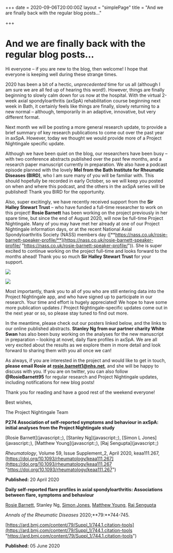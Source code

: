 +++
date = 2020-09-06T20:00:00Z
layout = "simplePage"
title = "And we are finally back with the regular blog posts…"

+++
# And we are finally back with the regular blog posts…

Hi everyone – if you are new to the blog, then welcome! I hope that everyone is keeping well during these strange times.

2020 has been a bit of a hectic, _unprecedented_ time for us all (although I am sure we are all fed up of hearing this word!). However, things are finally beginning to slowly calm down for us now at the hospital. With the virtual 2-week axial spondyloarthritis (axSpA) rehabilitation course beginning next week in Bath, it certainly feels like things are finally, slowly returning to a new normal – although, temporarily in an adaptive, innovative, but very different format.

Next month we will be posting a more general research update, to provide a brief summary of key research publications to come out over the past year in axSpA. However, today we thought we would provide more of a Project Nightingale specific update.

Although we have been quiet on the blog, our researchers have been busy – with two conference abstracts published over the past few months, and a research paper manuscript currently in preparation. We also have a podcast episode planned with the lovely **Mel from the Bath Institute for Rheumatic Diseases (BIRD)**, who I am sure many of you will be familiar with. This should hopefully be recorded in early October, so we will keep you posted on when and where this podcast, and the others in the axSpA series will be published! Thank you BIRD for the opportunity.

Also, super excitingly, we have recently received support from the **Sir Halley Stewart Trust** – who have funded a full-time researcher to work on this project! **Rosie Barnett** has been working on the project previously in her spare time, but since the end of August 2020, will now be full-time Project Nightingale. Many of you may have met her already at one of our Project Nightingale information days, or at the recent National Axial Spondyloarthritis Society (NASS) members day ([**https://nass.co.uk/rosie-barnett-speaker-profile/**](https://nass.co.uk/rosie-barnett-speaker-profile/ "https://nass.co.uk/rosie-barnett-speaker-profile/")). She is super excited to continue working on the project full-time and looks forward to the months ahead! Thank you so much **Sir Halley Stewart Trust** for your support.

![](/uploads/profile-picture_rb_shrunken.jpg)

![](/uploads/shst-final.jpg)

Most importantly, thank you to all of you who are still entering data into the Project Nightingale app, and who have signed up to participate in our research. Your time and effort is hugely appreciated! We hope to have some more publication updates / Project Nightingale-specific updates come out in the next year or so, so please stay tuned to find out more.

In the meantime, please check out our posters linked below, and the links to our online published abstracts. **Stanley Ng from our partner charity White Swan** has also been busy working on the analyses for the new manuscript in preparation – looking at novel, daily flare profiles in axSpA. We are all very excited about the results as we explore them in more detail and look forward to sharing them with you all once we can!

As always, if you are interested in the project and would like to get in touch, **please email Rosie at** [**rosie.barnett1@nhs.net**](mailto:rosie.barnett1@nhs.net), and she will be happy to discuss with you. If you are on twitter, you can also follow **@RosieBarnett95** for regular research and Project Nightingale updates, including notifications for new blog posts!

Thank you for reading and have a good rest of the weekend everyone!

Best wishes,

The Project Nightingale Team

**P274 Association of self-reported symptoms and behaviour in axSpA: initial analyses from the Project Nightingale study**

\[Rosie Barnett\](javascript:;), \[Stanley Ng\](javascript:;), \[Simon L Jones\](javascript:;), \[Matthew Young\](javascript:;), \[Raj Sengupta\](javascript:;)

_Rheumatology_, Volume 59, Issue Supplement_2, April 2020, keaa111.267, [https://doi.org/10.1093/rheumatology/keaa111.267](https://doi.org/10.1093/rheumatology/keaa111.267 "https://doi.org/10.1093/rheumatology/keaa111.267")

**Published:** 20 April 2020

**Daily self-reported flare profiles in axial spondyloarthritis: Associations between flare, symptoms and behaviour**

[Rosie Barnett](https://researchportal.bath.ac.uk/en/persons/rosie-barnett), Stanley Ng, [Simon Jones](https://researchportal.bath.ac.uk/en/persons/simon-jones), [Matthew Young](https://researchportal.bath.ac.uk/en/persons/matthew-young), [Raj Sengupta](https://researchportal.bath.ac.uk/en/persons/raj-sengupta)

_Annals of the Rheumatic Diseases_ 2020;**79:**744-745.

[https://ard.bmj.com/content/79/Suppl_1/744.1.citation-tools](https://ard.bmj.com/content/79/Suppl_1/744.1.citation-tools "https://ard.bmj.com/content/79/Suppl_1/744.1.citation-tools")

**Published:** 05 June 2020